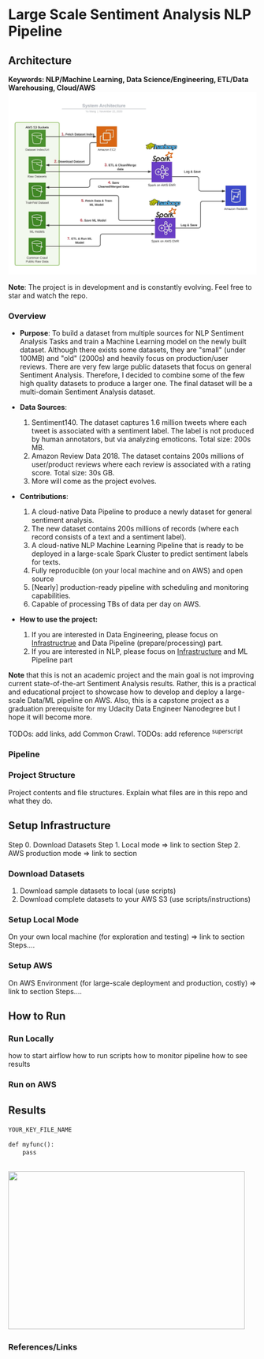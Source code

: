 # Large Scale Sentiment Analysis NLP Pipeline

## Architecture
**Keywords: NLP/Machine Learning, Data Science/Engineering, ETL/Data Warehousing, Cloud/AWS** 
<img src="assets/images/architecture.jpeg" align="centre">

**Note**: The project is in development and is constantly evolving. Feel free to star and watch the repo.

### Overview
- **Purpose**: To build a dataset from multiple sources for NLP Sentiment Analysis Tasks and train a Machine Learning model on the newly 
built dataset. Although there exists some datasets, they are "small" (under 100MB) and "old" (2000s) and heavily focus on production/user reviews. There are very few large public datasets that focus on general Sentiment Analysis. Therefore, I decided to combine some of the few high quality datasets to produce a larger one. The final dataset will 
be a multi-domain Sentiment Analysis dataset.<br/>

- **Data Sources**: 
	1. Sentiment140. The dataset captures 1.6 million tweets where each tweet is associated with a sentiment label. The label is not produced by human annotators, but via analyzing emoticons. Total size: 200s MB.
	2. Amazon Review Data 2018. The dataset contains 200s millions of user/product reviews where each review is associated with a rating score. Total size: 30s GB.
	3. More will come as the project evolves. 

- **Contributions**:
	1. A cloud-native Data Pipeline to produce a newly dataset for general sentiment analysis.
	2. The new dataset contains 200s millions of records (where each record consists of a text and a sentiment label).
	3. A cloud-native NLP Machine Learning Pipeline that is ready to be deployed in a large-scale Spark Cluster to predict sentiment labels for texts.
	4. Fully reproducible (on your local machine and on AWS) and open source
	5. [Nearly] production-ready pipeline with scheduling and monitoring capabilities.
	6. Capable of processing TBs of data per day on AWS.

- **How to use the project:**
	1. If you are interested in Data Engineering, please focus on [Infrastructrue](#setup-infrastructure) and Data Pipeline (prepare/processing) part.
	2. If you are interested in NLP, please focus on [Infrastructure](#setup-infrastructure) and ML Pipeline part

**Note** that this is not an academic project and the main goal is not improving current state-of-the-art Sentiment Analysis results. Rather, this is a practical and 
educational project to showcase how to develop and deploy a large-scale Data/ML pipeline on AWS. Also, this is a capstone project as a graduation prerequisite for my Udacity 
Data Engineer Nanodegree but I hope it will become more.

TODOs: add links, add Common Crawl. 
TODOs: add reference <sup>superscript</sup>

### Pipeline 

### Project Structure
Project contents and file structures.
Explain what files are in this repo and what they do.

## Setup Infrastructure
Step 0. Download Datasets
Step 1. Local mode => link to section
Step 2. AWS production mode => link to section

### Download Datasets
1. Download sample datasets to local (use scripts)
2. Download complete datasets to your AWS S3 (use scripts/instructions)

### Setup Local Mode
On your own local machine (for exploration and testing) => link to section
Steps....

### Setup AWS
On AWS Environment (for large-scale deployment and production, costly) => link to section
Steps....


## How to Run

### Run Locally
how to start airflow
how to run scripts
how to monitor pipeline
how to see results

### Run on AWS


## Results

``YOUR_KEY_FILE_NAME``

```
def myfunc():
	pass
```

<br    ><img src="assets/images/architecture.jpg" width="480" height="320" align="centre">

### References/Links
